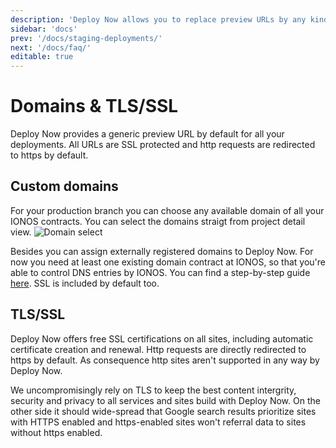 ```yaml
---
description: 'Deploy Now allows you to replace preview URLs by any kind of custom domain. All domains are automatically SSL secured.'
sidebar: 'docs'
prev: '/docs/staging-deployments/'
next: '/docs/faq/'
editable: true
---
```


# Domains & TLS/SSL

Deploy Now provides a generic preview URL by default for all your deployments. All URLs are SSL protected and http requests are redirected to https by default.

## Custom domains

For your production branch you can choose any available domain of all your IONOS contracts. You can select the domains straigt from project detail view.
![Domain select](/domain-select.png)

Besides you can assign externally registered domains to Deploy Now. For now you need at least one existing domain contract at IONOS, so that you're able to control DNS entries by IONOS. You can find a step-by-step guide [here](https://www.ionos.com/help/domains/set-up-and-manage-an-external-domain-at-11-ionos/setting-up-an-external-domain-at-11-ionos/). SSL is included by default too. 

## TLS/SSL

Deploy Now offers free SSL certifications on all sites, including automatic certificate creation and renewal. Http requests are directly redirected to https by default. As consequence http sites aren't supported in any way by Deploy Now.

We uncompromisingly rely on TLS to keep the best content intergrity, security and privacy to all services and sites build with Deploy Now. On the other side it should wide-spread that Google search results prioritize sites with HTTPS enabled and https-enabled sites won't referral data to sites without https enabled.
